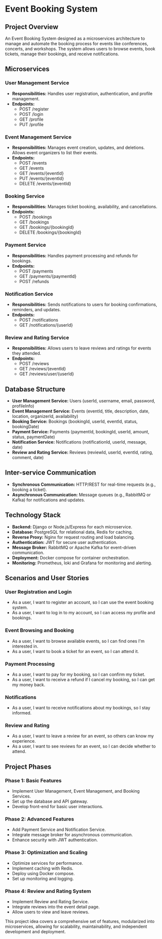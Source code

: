 # Event Booking System

## Project Overview
An Event Booking System designed as a microservices architecture to manage and automate the booking process for events like conferences, concerts, and workshops. The system allows users to browse events, book tickets, manage their bookings, and receive notifications.

## Microservices

### User Management Service
- **Responsibilities:** Handles user registration, authentication, and profile management.
- **Endpoints:**
    - POST /register
    - POST /login
    - GET /profile
    - PUT /profile

### Event Management Service
- **Responsibilities:** Manages event creation, updates, and deletions. Allows event organizers to list their events.
- **Endpoints:**
    - POST /events
    - GET /events
    - GET /events/{eventId}
    - PUT /events/{eventId}
    - DELETE /events/{eventId}

### Booking Service
- **Responsibilities:** Manages ticket booking, availability, and cancellations.
- **Endpoints:**
    - POST /bookings
    - GET /bookings
    - GET /bookings/{bookingId}
    - DELETE /bookings/{bookingId}

### Payment Service
- **Responsibilities:** Handles payment processing and refunds for bookings.
- **Endpoints:**
    - POST /payments
    - GET /payments/{paymentId}
    - POST /refunds

### Notification Service
- **Responsibilities:** Sends notifications to users for booking confirmations, reminders, and updates.
- **Endpoints:**
    - POST /notifications
    - GET /notifications/{userId}

### Review and Rating Service
- **Responsibilities:** Allows users to leave reviews and ratings for events they attended.
- **Endpoints:**
    - POST /reviews
    - GET /reviews/{eventId}
    - GET /reviews/user/{userId}

## Database Structure

- **User Management Service:** Users (userId, username, email, password, profileInfo)
- **Event Management Service:** Events (eventId, title, description, date, location, organizerId, availability)
- **Booking Service:** Bookings (bookingId, userId, eventId, status, bookingDate)
- **Payment Service:** Payments (paymentId, bookingId, userId, amount, status, paymentDate)
- **Notification Service:** Notifications (notificationId, userId, message, date)
- **Review and Rating Service:** Reviews (reviewId, userId, eventId, rating, comment, date)

## Inter-service Communication

- **Synchronous Communication:** HTTP/REST for real-time requests (e.g., booking a ticket).
- **Asynchronous Communication:** Message queues (e.g., RabbitMQ or Kafka) for notifications and updates.

## Technology Stack

- **Backend:** Django or Node.js/Express for each microservice.
- **Database:** PostgreSQL for relational data, Redis for caching.
- **Reverse Proxy:** Nginx for request routing and load balancing.
- **Authentication:** JWT for secure user authentication.
- **Message Broker:** RabbitMQ or Apache Kafka for event-driven communication.
- **Deployment:** Docker compose for container orchestration.
- **Monitoring:** Prometheus, loki and Grafana for monitoring and alerting.

## Scenarios and User Stories

### User Registration and Login
- As a user, I want to register an account, so I can use the event booking system.
- As a user, I want to log in to my account, so I can access my profile and bookings.

### Event Browsing and Booking
- As a user, I want to browse available events, so I can find ones I'm interested in.
- As a user, I want to book a ticket for an event, so I can attend it.

### Payment Processing
- As a user, I want to pay for my booking, so I can confirm my ticket.
- As a user, I want to receive a refund if I cancel my booking, so I can get my money back.

### Notifications
- As a user, I want to receive notifications about my bookings, so I stay informed.

### Review and Rating
- As a user, I want to leave a review for an event, so others can know my experience.
- As a user, I want to see reviews for an event, so I can decide whether to attend.

## Project Phases

### Phase 1: Basic Features
- Implement User Management, Event Management, and Booking Services.
- Set up the database and API gateway.
- Develop front-end for basic user interactions.

### Phase 2: Advanced Features
- Add Payment Service and Notification Service.
- Integrate message broker for asynchronous communication.
- Enhance security with JWT authentication.

### Phase 3: Optimization and Scaling
- Optimize services for performance.
- Implement caching with Redis.
- Deploy using Docker compose.
- Set up monitoring and logging.

### Phase 4: Review and Rating System
- Implement Review and Rating Service.
- Integrate reviews into the event detail page.
- Allow users to view and leave reviews.

This project idea covers a comprehensive set of features, modularized into microservices, allowing for scalability, maintainability, and independent development and deployment.
